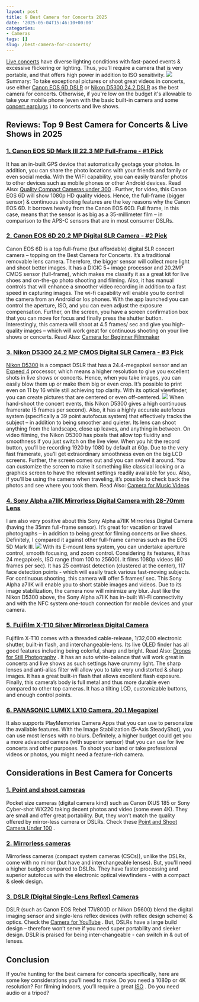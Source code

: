 ```yaml
---
layout: post
title: 9 Best Camera for Concerts 2025
date: '2025-05-04T15:46:10+00:00'
categories:
- Cameras
tags: []
slug: /best-camera-for-concerts/
---
```


[Live concerts](https://en.wikipedia.org/wiki/Concert)
have diverse lighting conditions with fast-paced events & excessive flickering or lighting. Thus, you'll require a camera that is very portable, and that offers high power in addition to ISO sensitivity.
![](/assets/img/12/Pest-Control.jpg)
Summary: To take exceptional pictures or shoot great videos in concerts, use either
[Canon EOS 6D DSLR](https://www.amazon.com/dp/B009B0MZ8U/?tag=p-policy-20)
or
[Nikon D5300 24.2 DSLR](https://www.amazon.com/dp/B00I1CPA0O/?tag=p-policy-20)
as the best camera for concerts.
Otherwise, if you're low on the budget it's allowable to take your mobile phone (even with the basic built-in camera and some
[concert earplugs](https://pestpolicy.com/best-earplugs-for-concerts/)
) to concerts and live shows.
## Reviews: Top 9 Best Camera for Concerts & Live Shows in 2025
### [1. Canon EOS 5D Mark III 22.3 MP Full-Frame - #1 Pick](https://www.amazon.com/dp/B007FGYZFI/?tag=p-policy-20)
It has an in-built GPS device that automatically geotags your photos. In addition, you can share the photo locations with your friends and family or even social media.
[](https://www.amazon.com/dp/B007FGYZFI/?tag=p-policy-20)
[](https://www.amazon.com/dp/B0791WV9MG/?tag=p-policy-20)
[](https://www.amazon.com/dp/B01KWPTLQG/ref=as_li_ss_il?&linkCode=li3&tag=p-policy-20&linkId=1d5bedff8c59deadcb5756de1c4165d6)
[](https://www.amazon.com/dp/B01KWPTLQG/ref=as_li_ss_il?&linkCode=li2&tag=p-policy-20&linkId=2742498f1d11ed7b298176c4737e30ac)
[](https://www.amazon.com/dp/B00E1N09JO/?tag=p-policy-20)
With the WIFI capability, you can easily transfer photos to other devices such as mobile phones or other Android devices. Read Also:
[Quality Compact Cameras under 300](https://pestpolicy.com/best-compact-cameras-under-300/)
.
Further, for video, this Canon EOS 6D will show 1080p HD quality videos. Hence, the full-frame (bigger sensor) & continuous shooting features are the key reasons why the Canon EOS 6D.
It borrows heavily from the Canon EOS 60D. Full frame, in this case, means that the sensor is as big as a 35-millimeter film – in comparison to the APS-C sensors that are in most consumer DSLRs.
### [2. Canon EOS 6D 20.2 MP Digital SLR Camera - #2 Pick](https://www.amazon.com/dp/B009B0MZ8U/?tag=p-policy-20)
Canon EOS 6D is a top full-frame (but affordable) digital SLR concert camera – topping on the Best Camera for Concerts. It’s a traditional removable lens camera.
[](https://www.amazon.com/dp/B009B0MZ8U/?tag=p-policy-20)
[](https://www.amazon.com/dp/B0791WV9MG/?tag=p-policy-20)
[](https://www.amazon.com/dp/B01KWPTLQG/ref=as_li_ss_il?&linkCode=li3&tag=p-policy-20&linkId=1d5bedff8c59deadcb5756de1c4165d6)
[](https://www.amazon.com/dp/B01KWPTLQG/ref=as_li_ss_il?&linkCode=li2&tag=p-policy-20&linkId=2742498f1d11ed7b298176c4737e30ac)
[](https://www.amazon.com/dp/B00E1N09JO/?tag=p-policy-20)
Therefore, the bigger sensor will collect more light and shoot better images. It has a DIGIC 5+ image processor and 20.2MP CMOS sensor (full-frame), which makes me classify it as a great kit for live shoes and on-the-go photo shooting and filming. Also, it has manual controls that will enhance a smoother video recording in addition to a fast speed in capturing images.
The wi-fi capability will enable you to control the camera from an Android or Ios phones. With the app launched you can control the aperture, ISO, and you can even adjust the exposure compensation. Further, on the screen, you have a screen confirmation box that you can move for focus and finally press the shutter button.
Interestingly, this camera will shoot at 4.5 frames/ sec and give you high-quality images – which will work great for continuous shooting on your live shows or concerts.
Read Also:
[Camera for Beginner Filmmaker](https://pestpolicy.com/best-camera-for-beginner-filmmaker/)
### [3. Nikon D5300 24.2 MP CMOS Digital SLR Camera - #3 Pick](https://www.amazon.com/dp/B00I1CPA0O/?tag=p-policy-20)
[Nikon D5300](https://en.wikipedia.org/wiki/Nikon_D5300)
is a compact DSLR that has a 24.4-megapixel sensor and an
[Expeed 4](https://en.wikipedia.org/wiki/Expeed#Expeed_4)
processor, which means a higher resolution to give you excellent shots in live shows or concerts.
[](https://www.amazon.com/dp/B00I1CPA0O/?tag=p-policy-20)
[](https://www.amazon.com/dp/B0791WV9MG/?tag=p-policy-20)
[](https://www.amazon.com/dp/B01KWPTLQG/ref=as_li_ss_il?&linkCode=li3&tag=p-policy-20&linkId=1d5bedff8c59deadcb5756de1c4165d6)
[](https://www.amazon.com/dp/B01KWPTLQG/ref=as_li_ss_il?&linkCode=li2&tag=p-policy-20&linkId=2742498f1d11ed7b298176c4737e30ac)
[](https://www.amazon.com/dp/B00E1N09JO/?tag=p-policy-20)
Hence, when you take images, you can easily blow them up or make them big or even crop. It’s possible to print even on 11 by 16 while still achieving top clarity. With its optical viewfinder, you can create pictures that are centered or even off-centered.
![](/assets/img/e/ir)
When hand-shoot the concert events, this Nikon D5300 gives a high continuous framerate (5 frames per second). Also, it has a highly accurate autofocus system (specifically a 39 point autofocus system) that effectively tracks the subject – in addition to being smoother and quieter.
Its lens can shoot anything from the landscape, close up leaves, and anything in between. On video filming, the Nikon D5300 has pixels that allow top fluidity and smoothness if you just switch on the live view.
When you hit the record button, you’ll be recording 1920 by 1080 by default at 60p. Due to the very fast framerate, you’ll get extraordinary smoothness even on the big LCD screens. Further, the screen comes out and you can swivel it around.
You can customize the screen to make it something like classical looking or a graphics screen to have the relevant settings readily available for you. Also, if you’ll be using the camera when traveling, it’s possible to check back the photos and see where you took them.
Read Also:
[Camera for Music Videos](https://pestpolicy.com/best-camera-for-music-videos/)
### [4. Sony Alpha a7IIK Mirrorless Digital Camera with 28-70mm Lens](https://www.amazon.com/dp/B00PX8CNCM/?tag=p-policy-20)
I am also very positive about this Sony Alpha a7IIK Mirrorless Digital Camera (having the 35mm full-frame sensor).
[](https://www.amazon.com/dp/B00PX8CNCM/?tag=p-policy-20)
[](https://www.amazon.com/dp/B0791WV9MG/?tag=p-policy-20)
[](https://www.amazon.com/dp/B01KWPTLQG/ref=as_li_ss_il?&linkCode=li3&tag=p-policy-20&linkId=1d5bedff8c59deadcb5756de1c4165d6)
[](https://www.amazon.com/dp/B01KWPTLQG/ref=as_li_ss_il?&linkCode=li2&tag=p-policy-20&linkId=2742498f1d11ed7b298176c4737e30ac)
[](https://www.amazon.com/dp/B00E1N09JO/?tag=p-policy-20)
It’s great for vacation or travel photographs – in addition to being great for filming concerts or live shoes. Definitely, I compared it against other full-frame cameras such as the EOS 5D Mark III.
![](/assets/img/e/ir)
With its E-mount lens system, you can undertake aperture control, smooth focusing, and zoom control. Considering its features, it has 24 megapixels, ISO range (from 100 to 25600). It films 1080p videos (60 frames per sec).
It has 25 contrast detection (clustered at the center), 117 face detection points - which will easily track various fast-moving subjects.
For continuous shooting, this camera will offer 5 frames/ sec. This Sony Alpha a7IIK will enable you to short stable images and videos. Due to its image stabilization, the camera now will minimize any blur.
Just like the Nikon D5300 above, the Sony Alpha a7IIK has in-built Wi-Fi connectivity and with the NFC system one-touch connection for mobile devices and your camera.
### [5. Fujifilm X-T10 Silver Mirrorless Digital Camera](https://www.amazon.com/dp/B00X7QTTME/?tag=p-policy-20)
Fujifilm X-T10 comes with a threaded cable-release, 1/32,000 electronic shutter, built-in flash, and interchangeable-lens.
[](https://www.amazon.com/dp/B00X7QTTME/?tag=p-policy-20)
[](https://www.amazon.com/dp/B0791WV9MG/?tag=p-policy-20)
[](https://www.amazon.com/dp/B01KWPTLQG/ref=as_li_ss_il?&linkCode=li3&tag=p-policy-20&linkId=1d5bedff8c59deadcb5756de1c4165d6)
[](https://www.amazon.com/dp/B01KWPTLQG/ref=as_li_ss_il?&linkCode=li2&tag=p-policy-20&linkId=2742498f1d11ed7b298176c4737e30ac)
[](https://www.amazon.com/dp/B00E1N09JO/?tag=p-policy-20)
Its live OLED finder has all good features including being colorful, sharp and bright. Read Also:
[Drones for Still Photography](https://pestpolicy.com/best-drones-for-still-photography/)
.
It has an auto white-balance that will work great in concerts and live shows as such settings have crummy light. The sharp lenses and anti-alias filter will allow you to take very undistorted & sharp images.
It has a great built-in flash that allows excellent flash exposure. Finally, this camera’s body is full metal and thus more durable even compared to other top cameras. It has a tilting LCD, customizable buttons, and enough control points.
### [6. PANASONIC LUMIX LX10 Camera, 20.1 Megapixel](https://www.amazon.com/dp/B01LZHIX13/?tag=p-policy-20)
It also supports PlayMemories Camera Apps that you can use to personalize the available features. With the Image Stabilization (5-Axis SteadyShot), you can use most lenses with no blurs.
[](https://www.amazon.com/dp/B01LZHIX13/?tag=p-policy-20)
[](https://www.amazon.com/dp/B0791WV9MG/?tag=p-policy-20)
[](https://www.amazon.com/dp/B01KWPTLQG/ref=as_li_ss_il?&linkCode=li3&tag=p-policy-20&linkId=1d5bedff8c59deadcb5756de1c4165d6)
[](https://www.amazon.com/dp/B01KWPTLQG/ref=as_li_ss_il?&linkCode=li2&tag=p-policy-20&linkId=2742498f1d11ed7b298176c4737e30ac)
[](https://www.amazon.com/dp/B00E1N09JO/?tag=p-policy-20)
Definitely, a higher budget could get you a more advanced camera (with superior sensor) that you can use for live concerts and other purposes. To shoot your band or take professional videos or photos, you might need a feature-rich camera.
## Considerations in Best Camera for Concerts
### [1. Point and shoot cameras](https://en.wikipedia.org/wiki/Point-and-shoot_camera)
Pocket size cameras (digital camera kind) such as Canon IXUS 185 or Sony Cyber-shot WX220 taking decent photos and video (some even 4K).
They are small and offer great portability. But, they won’t match the quality offered by mirror-less camera or DSLRs. Check these
[Point and Shoot Camera Under 100](https://pestpolicy.com/best-point-and-shoot-camera-under-100/)
.
### [2. Mirrorless cameras](https://en.wikipedia.org/wiki/Mirrorless_interchangeable-lens_camera)
Mirrorless cameras (compact system cameras (CSCs)), unlike the DSLRs, come with no mirror (but have and interchangeable lenses).
But, you'll need a higher budget compared to DSLRs. They have faster processing and superior autofocus with the electronic optical viewfinders - with a compact & sleek design.
### [3. DSLR (Digital Single-Lens Reflex) Cameras](https://en.wikipedia.org/wiki/Digital_single-lens_reflex_camera)
DSLR (such as Canon EOS Rebel T7i/800D or Nikon D5600) blend the digital imaging sensor and single-lens reflex devices (with reflex design scheme) & optics. Check the
[Camera for YouTube](https://pestpolicy.com/best-camera-for-youtube/)
.
But, DSLRs have a large build design – therefore won’t serve if you need super portability and sleeker design. DSLR is praised for being inter-changeable - can switch in & out of lenses.
## Conclusion
If you’re hunting for the best camera for concerts specifically, here are some key considerations you’ll need to make.
Do you need a 1080p or 4K resolution? For filming indoors, you’ll require a great
[ISO](https://www.nikonusa.com/en/learn-and-explore/a/products-and-innovation/iso-control.html)
. Do you need audio or a tripod?

